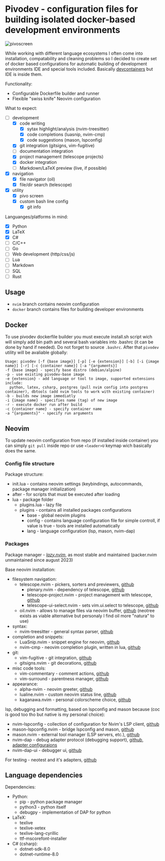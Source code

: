 # Pivodev - configuration files for building isolated docker-based development environments
![pivoscreen](https://github.com/Andebugan/pivodev/assets/40489252/9a6cec74-945b-4d7e-b849-a9c1a8a73c94)

While working with different language ecosystems I often come into installation, compatability and cleaning problems so I decided to create set of docker based configurations for automatic building of development environments IDE and special tools included. Basically [devcontainers](https://code.visualstudio.com/docs/devcontainers/containers) but IDE is inside them.

Functionality:
- Configurable Dockerfile builder and runner
- Flexible "swiss knife" Neovim configuration

What to expect:
- [ ] development
    - [x] code writing
        - [x] sytax highlight/analysis (nvim-treesitter)
        - [x] code completions (luasnip, nvim-cmp)
        - [x] code suggestions (mason, lspconfig)
    - [x] git integration (gitsigns, vim-fugitive)
    - [ ] documentation integration
    - [x] project management (telescope projects)
    - [x] docker integration
    - [ ] Markdown/LaTeX preview (live, if possible)
- [x] navigation
    - [x] file navigator (oil)
    - [x] file/dir search (telescope)
- [x] utility
    - [x] pivo screen
    - [x] custom bash line config
        - [x] git info

Languanges/platforms in mind:
- [x] Python
- [x] LaTeX
- [x] C#
- [ ] C/C++
- [ ] Go
- [ ] Web development (http/css/js)
- [ ] Lua
- [ ] Markdown
- [ ] SQL
- [ ] Rust

## Usage
- `nvim` branch contains neovim configuration
- `docker` branch contains files for building developer environments

## Docker
To use pivodev dockerfile builder you must execute install.sh script wich will simply add bin path and several bash variables into .bashrc (it can be done by hand if needed). Do not forget to source `.bashrc`. After that `pivodev` utility will be avaliable globally:
```
Usage: pivodev [-f {base image}] [-p] [-e {extension}] [-b] [-i {image name}] [-r] [-c {container name}] [-a "{arguments}]
-f {base image} - specify base distro (debian/alpine)
-p - use existing pivodev-base image
-e {extension} - add language or tool to image, supported extensions include:
  python, latex, csharp, postgres (pull nvim config into postgres container), dbtools (add nvim tools to work with existing container)
-b - builds new image immediatly
-i {image name} - specifies name (tag) of new image
-r - execute docker run after build
-c {container name} - specify container name
-a "{arguments}" - specify run arguments
```

## Neovim
To update neovim configuration from repo (if installed inside container) you can simply `git pull` inside repo or use `<leader>U` keymap wich basically does the same. 

### Config file structure
Package structure:
- init.lua - contains neovim settings (keybindings, autocommands, package manager initialization)
- after - for scripts that must be executed after loading
- lua - package folder
    - plugins.lua - lazy file 
    - plugins - contains all installed packages configurations
        - base - global neovim plugins
        - config - contains language configuration file for simple controll, if value is true - tools are installed automatically
        - lang - language configuration (lsp, mason, nvim-dap)

### Packages
Package manager - [*lazy.nvim*](https://github.com/folke/lazy.nvim), as most stable and maintained (packer.nvim unmaintained since august 2023)

Base neovim installation:
+ filesystem navigation:
  + telescope.nvim - pickers, sorters and previewers, [github](https://github.com/nvim-telescope/telescope.nvim)
    + plenary.nvim - dependency of telescope, [github](https://github.com/nvim-lua/plenary.nvim)
    + telescope-project.nvim - project management with telescope, [github](https://github.com/nvim-telescope/telescope-project.nvim)
    + telescope-ui-select.nvim - sets vim.ui.select to telescope, [github](https://github.com/nvim-telescope/telescope-ui-select.nvim)
  + oil.nvim - allows to manage files via neovim buffer, [github](https://github.com/stevearc/oil.nvim) (neotree exists as viable alternative but personaly I find oil more "natura" to use)
+ syntax:
  + nvim-treesitter - general syntax parser, [github](https://github.com/nvim-treesitter/nvim-treesitter)
+ completion and snippets:
  + LuaSnip.nvim - snippet engine for neovim, [github](https://github.com/L3MON4D3/LuaSnip)
  + nvim-cmp - neovim completion plugin, written in lua, [github](https://github.com/hrsh7th/nvim-cmp)
+ git:
  + vim-fugitive - git integration, [github](https://github.com/tpope/vim-fugitive)
  + gitsigns.nvim - git decorations, [github](https://github.com/lewis6991/gitsigns.nvim)
+ misc code tools:
  + vim-commentary - comment actions, [github](https://github.com/tpope/vim-commentary)
  + vim-surround - parentness manager, [github](https://github.com/tpope/vim-surround)
+ appearance:
  + alpha-nvim - neovim greeter, [github](https://github.com/goolord/alpha-nvim)
  + lualine.nvim - custom neovim status line, [github](https://github.com/nvim-lualine/lualine.nvim)
  + kaganawa.nvim - personal colorscheme choice, [github](https://github.com/rebelot/kanagawa.nvim)

lsp, debugging and formatting, based on lspconfig and mason because (coc is good too tho but native is my personal choice):
+ nvim-lspconfig - collection of configuration for Nvim's LSP client, [github](https://github.com/neovim/nvim-lspconfig)
+ mason-lspconfig.nvim - bridge lspconfig and mason, [github](https://github.com/williamboman/mason-lspconfig.nvim)
+ mason.nvim - external tool manager (LSP servers, etc.), [github](https://github.com/williamboman/mason.nvim?tab=readme-ov-file)
+ nvim-dap - debug adapter protocol (debugging support), [github](https://github.com/mfussenegger/nvim-dap), [adapter configuraions](https://github.com/mfussenegger/nvim-dap/wiki/Debug-Adapter-installation#python)
+ nvim-dap-ui - debugger ui, [github](https://github.com/rcarriga/nvim-dap-ui)

For testing - neotest and it's adapters, [github](https://github.com/nvim-neotest/neotest)

## Language dependencies
Dependencies:
- Python:
    - pip - python package manager
    - python3 - python itself
    - debugpy - implementation of DAP for python
- LaTeX:
    - texlive
    - texlive-xetex
    - texlive-lang-cyrillic
    - ttf-mscorefont-installer
- C# (csharp):
    - dotnet-sdk-8.0
    - dotnet-runtime-8.0

